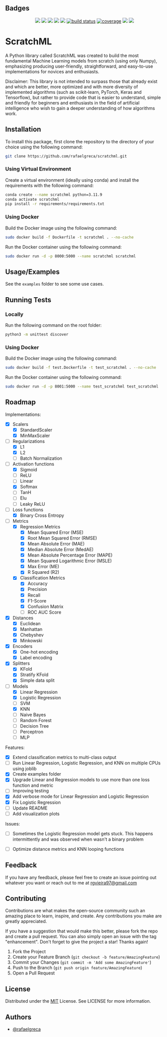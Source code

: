 
## Badges

<p align="center">
    <a href="https://github.com/rafaelgreca/scratchml/contributors" alt="Contributors">
        <img src="https://img.shields.io/github/contributors/rafaelgreca/scratchml?color=greeb&style=for-the-badge" /></a>
    <a href="https://github.com/rafaelgreca/scratchml/forks" alt="Forks">
        <img src="https://img.shields.io/github/forks/rafaelgreca/scratchml?color=greeb&style=for-the-badge" /></a>
    <a href="https://github.com/rafaelgreca/scratchml/stars" alt="Stars">
        <img src="https://img.shields.io/github/stars/rafaelgreca/scratchml?color=greeb&style=for-the-badge" /></a>
    <a href="https://github.com/rafaelgreca/scratchml/issues" alt="Issues">
        <img src="https://img.shields.io/github/issues/rafaelgreca/scratchml?color=greeb&style=for-the-badge" /></a>
    <a href="https://github.com/rafaelgreca/scratchml/pulse" alt="Activity">
        <img src="https://img.shields.io/github/commit-activity/m/rafaelgreca/scratchml?color=greeb&style=for-the-badge" /></a>
    <a href="https://circleci.com/gh/rafaelgreca/scratchml/tree/master">
        <img src="https://img.shields.io/circleci/project/github/rafaelgreca/scratchml/main?color=greeb&style=for-the-badge" alt="build status"></a>
    <a href="https://coveralls.io/github/rafaelgreca/scratchml">
        <img src="https://img.shields.io/coveralls/github/rafaelgreca/scratchml?color=greeb&style=for-the-badge"
            alt="coverage"></a>
    <a alt="Version">
        <img src="https://img.shields.io/badge/version-2.0.0-orange.svg?color=greeb&style=for-the-badge" /></a>
    <a href="https://github.com/rafaelgreca/scratchml/blob/main/LICENSE" alt="License">
        <img src="https://img.shields.io/badge/license-MIT-blue?color=greeb&style=for-the-badge" /></a>

</p>

# ScratchML

A Python library called ScratchML was created to build the most fundamental Machine Learning models from scratch (using only Numpy), emphasizing producing user-friendly, straightforward, and easy-to-use implementations for novices and enthusiasts.

Disclaimer: This library is not intended to surpass those that already exist and which are better, more optimized and with more diversity of implemented algorithms (such as scikit-learn, PyTorch, Keras and Tensorflow), but rather to provide code that is easier to understand, simple and friendly for beginners and enthusiasts in the field of artificial intelligence who wish to gain a deeper understanding of how algorithms work.
## Installation

To install this package, first clone the repository to the directory of your choice using the following command:

```bash
git clone https://github.com/rafaelgreca/scratchml.git
```

### Using Virtual Environment

Create a virtual environment (ideally using conda) and install the requirements with the following command:

```bash
conda create --name scratchml python=3.11.9
conda activate scratchml
pip install -r requirements/requirements.txt
```

### Using Docker

Build the Docker image using the following command:

```bash
sudo docker build -f Dockerfile -t scratchml . --no-cache
```

Run the Docker container using the following command:

```bash
sudo docker run -d -p 8000:5000 --name scratchml scratchml
```
    
## Usage/Examples

See the `examples` folder to see some use cases.


## Running Tests

### Locally

Run the following command on the root folder:

```bash
python3 -m unittest discover
```

### Using Docker

Build the Docker image using the following command:

```bash
sudo docker build -f test.Dockerfile -t test_scratchml . --no-cache
```

Run the Docker container using the following command:

```bash
sudo docker run -d -p 8001:5000 --name test_scratchml test_scratchml
```

## Roadmap

Implementations:

- [x] Scalers
    - [x] StandardScaler
    - [x] MinMaxScaler
- [ ] Regularizations
    - [x] L1
    - [x] L2
    - [ ] Batch Normalization
- [ ] Activation functions
    - [x] Sigmoid
    - [ ] ReLU
    - [ ] Linear
    - [x] Softmax
    - [ ] TanH
    - [ ] Elu
    - [ ] Leaky ReLU
- [ ] Loss functions
    - [x] Binary Cross Entropy
- [ ] Metrics
    - [x] Regression Metrics
        - [x] Mean Squared Error (MSE)
        - [x] Root Mean Squared Error (RMSE)
        - [x] Mean Absolute Error (MAE)
        - [x] Median Absolute Error (MedAE)
        - [x] Mean Absolute Percentage Error (MAPE)
        - [x] Mean Squared Logarithmic Error (MSLE)
        - [x] Max Error (ME)
        - [x] R Squared (R2)
    - [x] Classification Metrics
        - [x] Accuracy
        - [x] Precision
        - [x] Recall
        - [x] F1-Score
        - [x] Confusion Matrix
        - [ ] ROC AUC Score
- [x] Distances
    - [x] Euclidean
    - [x] Manhattan
    - [x] Chebyshev
    - [x] Minkowski
- [x] Encoders
    - [x] One-hot encoding
    - [x] Label encoding
- [x] Splitters
    - [x] KFold
    - [x] Stratify KFold
    - [x] Simple data split
- [ ] Models
    - [x] Linear Regression
    - [x] Logistic Regression
    - [ ] SVM
    - [x] KNN
    - [ ] Naive Bayes
    - [ ] Random Forest
    - [ ] Decision Tree
    - [ ] Perceptron
    - [ ] MLP

Features:

- [x] Extend classification metrics to multi-class output
- [ ] Run Linear Regression, Logistic Regression, and KNN on multiple CPUs using joblib
- [x] Create examples folder
- [x] Upgrade Linear and Regression models to use more than one loss function and metric
- [ ] Improving testing
- [x] Add verbose mode for Linear Regression and Logistic Regression
- [x] Fix Logistic Regression
- [ ] Update README
- [ ] Add visualization plots

Issues:

- [ ] Sometimes the Logistic Regression model gets stuck. This happens intermittently and was observed when wasn't a binary problem
- [ ] Optimize distance metrics and KNN looping functions


## Feedback

If you have any feedback, please feel free to create an issue pointing out whatever you want or reach out to me at rgvieira97@gmail.com


## Contributing

Contributions are what makes the open-source community such an amazing place to learn, inspire, and create. Any contributions you make are greatly appreciated.

If you have a suggestion that would make this better, please fork the repo and create a pull request. You can also simply open an issue with the tag "enhancement". Don't forget to give the project a star! Thanks again!

1. Fork the Project
2. Create your Feature Branch (`git checkout -b feature/AmazingFeature`)
3. Commit your Changes (`git commit -m 'Add some AmazingFeature'`)
4. Push to the Branch (`git push origin feature/AmazingFeature`)
5. Open a Pull Request

## License

Distributed under the [MIT](https://choosealicense.com/licenses/mit/) License. See LICENSE for more information.


## Authors

- [@rafaelgreca](https://www.github.com/rafaelgreca)

